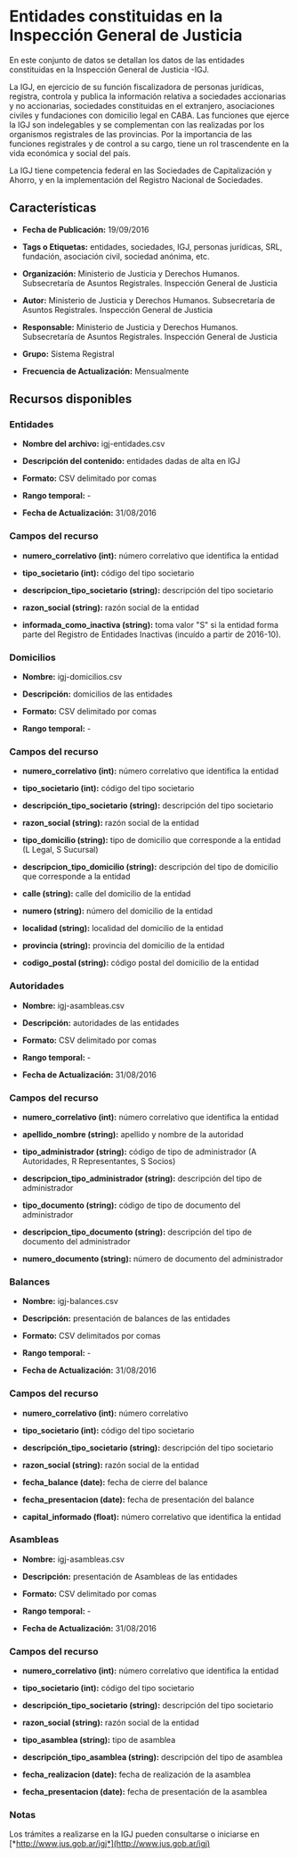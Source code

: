 Entidades constituidas en la Inspección General de Justicia
===========================================================

En este conjunto de datos se detallan los datos de las entidades constituidas en la Inspección General de Justicia -IGJ.

La IGJ, en ejercicio de su función fiscalizadora de personas jurídicas, registra, controla y publica la información relativa a sociedades accionarias y no accionarias, sociedades constituidas en el extranjero, asociaciones civiles y fundaciones con domicilio legal en CABA. Las funciones que ejerce la IGJ son indelegables y se complementan con las realizadas por los organismos registrales de las provincias. Por la importancia de las funciones registrales y de control a su cargo, tiene un rol trascendente en la vida económica y social del país.

La IGJ tiene competencia federal en las Sociedades de Capitalización y Ahorro, y en la implementación del Registro Nacional de Sociedades.

Características
---------------

-   **Fecha de Publicación:** 19/09/2016

-   **Tags o Etiquetas:** entidades, sociedades, IGJ, personas jurídicas, SRL, fundación, asociación civil, sociedad anónima, etc.

-   **Organización:** Ministerio de Justicia y Derechos Humanos. Subsecretaría de Asuntos Registrales. Inspección General de Justicia

-   **Autor:** Ministerio de Justicia y Derechos Humanos. Subsecretaría de Asuntos Registrales. Inspección General de Justicia

-   **Responsable:** Ministerio de Justicia y Derechos Humanos. Subsecretaría de Asuntos Registrales. Inspección General de Justicia
-   **Grupo:** Sistema Registral

-   **Frecuencia de Actualización:** Mensualmente

Recursos disponibles
--------------------

### Entidades

-   **Nombre del archivo:** igj-entidades.csv

-   **Descripción del contenido:** entidades dadas de alta en IGJ

-   **Formato:** CSV delimitado por comas

-   **Rango temporal:** -

-   **Fecha de Actualización:** 31/08/2016

### Campos del recurso

-   **numero_correlativo (int):** número correlativo que identifica la entidad

-   **tipo_societario (int):** código del tipo societario

-   **descripcion_tipo_societario (string):** descripción del tipo societario

-   **razon_social (string):** razón social de la entidad

-   **informada_como_inactiva (string):** toma valor "S" si la entidad forma parte del Registro de Entidades Inactivas (incuído a partir de 2016-10).

### Domicilios

-   **Nombre:** igj-domicilios.csv

-   **Descripción:** domicilios de las entidades

-   **Formato:** CSV delimitado por comas

-   **Rango temporal:** -

### Campos del recurso

-   **numero\_correlativo (int):** número correlativo que identifica la entidad

-   **tipo\_societario (int):** código del tipo societario

-   **descripción\_tipo\_societario (string):** descripción del tipo societario

-   **razon\_social (string):** razón social de la entidad

-   **tipo\_domicilio (string):** tipo de domicilio que corresponde a la entidad (L Legal, S Sucursal)

-   **descripcion\_tipo\_domicilio (string):** descripción del tipo de domicilio que corresponde a la entidad

-   **calle (string):** calle del domicilio de la entidad

-   **numero (string):** número del domicilio de la entidad

-   **localidad (string):** localidad del domicilio de la entidad

-   **provincia (string):** provincia del domicilio de la entidad

-   **codigo\_postal (string):** código postal del domicilio de la entidad

### Autoridades

-   **Nombre:** igj-asambleas.csv

-   **Descripción:** autoridades de las entidades

-   **Formato:** CSV delimitado por comas

-   **Rango temporal:** -

-   **Fecha de Actualización:** 31/08/2016

### Campos del recurso

-   **numero\_correlativo (int):** número correlativo que identifica la entidad

-   **apellido\_nombre (string):** apellido y nombre de la autoridad

-   **tipo\_administrador (string):** código de tipo de administrador (A Autoridades, R Representantes, S Socios)

-   **descripcion\_tipo\_administrador (string):** descripción del tipo de administrador

-   **tipo\_documento (string):** código de tipo de documento del administrador

-   **descripcion\_tipo\_documento (string):** descripción del tipo de documento del administrador

-   **numero\_documento (string):** número de documento del administrador

### Balances

-   **Nombre:** igj-balances.csv

-   **Descripción:** presentación de balances de las entidades

-   **Formato:** CSV delimitados por comas

-   **Rango temporal:** -

-   **Fecha de Actualización:** 31/08/2016

### Campos del recurso

-   **numero\_correlativo (int):** número correlativo

-   **tipo\_societario (int):** código del tipo societario

-   **descripción\_tipo\_societario (string):** descripción del tipo societario

-   **razon\_social (string):** razón social de la entidad

-   **fecha\_balance (date):** fecha de cierre del balance

-   **fecha\_presentacion (date):** fecha de presentación del balance

-   **capital\_informado (float):** número correlativo que identifica la entidad

### Asambleas

-   **Nombre:** igj-asambleas.csv

-   **Descripción:** presentación de Asambleas de las entidades

-   **Formato:** CSV delimitado por comas

-   **Rango temporal:** -

-   **Fecha de Actualización:** 31/08/2016

### Campos del recurso

-   **numero\_correlativo (int):** número correlativo que identifica la entidad

-   **tipo\_societario (int):** código del tipo societario

-   **descripción\_tipo\_societario (string):** descripción del tipo societario

-   **razon\_social (string):** razón social de la entidad

-   **tipo\_asamblea (string):** tipo de asamblea

-   **descripción\_tipo\_asamblea (string):** descripción del tipo de asamblea

-   **fecha\_realizacion (date):** fecha de realización de la asamblea

-   **fecha\_presentacion (date):** fecha de presentación de la asamblea


### Notas

Los trámites a realizarse en la IGJ pueden consultarse o iniciarse en [*http://www.jus.gob.ar/igj*](http://www.jus.gob.ar/igj)
